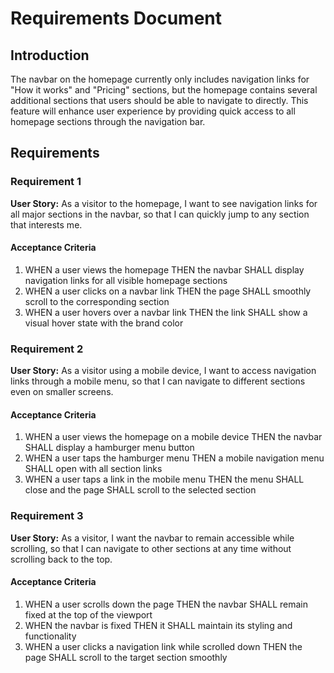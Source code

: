 # Requirements Document

## Introduction

The navbar on the homepage currently only includes navigation links for "How it works" and "Pricing" sections, but the homepage contains several additional sections that users should be able to navigate to directly. This feature will enhance user experience by providing quick access to all homepage sections through the navigation bar.

## Requirements

### Requirement 1

**User Story:** As a visitor to the homepage, I want to see navigation links for all major sections in the navbar, so that I can quickly jump to any section that interests me.

#### Acceptance Criteria

1. WHEN a user views the homepage THEN the navbar SHALL display navigation links for all visible homepage sections
2. WHEN a user clicks on a navbar link THEN the page SHALL smoothly scroll to the corresponding section
3. WHEN a user hovers over a navbar link THEN the link SHALL show a visual hover state with the brand color

### Requirement 2

**User Story:** As a visitor using a mobile device, I want to access navigation links through a mobile menu, so that I can navigate to different sections even on smaller screens.

#### Acceptance Criteria

1. WHEN a user views the homepage on a mobile device THEN the navbar SHALL display a hamburger menu button
2. WHEN a user taps the hamburger menu THEN a mobile navigation menu SHALL open with all section links
3. WHEN a user taps a link in the mobile menu THEN the menu SHALL close and the page SHALL scroll to the selected section

### Requirement 3

**User Story:** As a visitor, I want the navbar to remain accessible while scrolling, so that I can navigate to other sections at any time without scrolling back to the top.

#### Acceptance Criteria

1. WHEN a user scrolls down the page THEN the navbar SHALL remain fixed at the top of the viewport
2. WHEN the navbar is fixed THEN it SHALL maintain its styling and functionality
3. WHEN a user clicks a navigation link while scrolled down THEN the page SHALL scroll to the target section smoothly